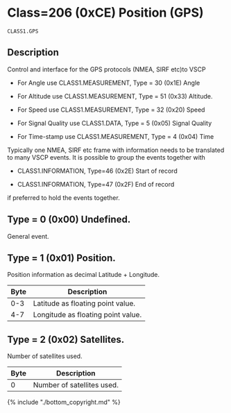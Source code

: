 # Class=206 (0xCE) Position (GPS)

    CLASS1.GPS
    
## Description

Control and interface for the GPS protocols (NMEA, SIRF etc)to VSCP


*  For Angle use CLASS1.MEASUREMENT, Type = 30 (0x1E) Angle 

*  For Altitude use CLASS1.MEASUREMENT, Type = 51 (0x33) Altitude. 

*  For Speed use CLASS1.MEASUREMENT, Type = 32 (0x20) Speed 

*  For Signal Quality use CLASS1.DATA, Type = 5 (0x05) Signal Quality 

*  For Time-stamp use CLASS1.MEASUREMENT, Type = 4 (0x04) Time

Typically one NMEA, SIRF etc frame with information needs to be translated to many VSCP events. It is possible to group the events together with


*  CLASS1.INFORMATION, Type=46 (0x2E) Start of record 

*  CLASS1.INFORMATION, Type=47 (0x2F) End of record

if preferred to hold the events together. 

## Type = 0 (0x00) Undefined.

General event. 

## Type = 1 (0x01) Position.

Position information as decimal Latitude + Longitude. 

 | Byte | Description                        | 
 | ---- | -----------                        | 
 | 0-3  | Latitude as floating point value.  | 
 | 4-7  | Longitude as floating point value. | 

## Type = 2 (0x02) Satellites.

Number of satellites used. 

 | Byte | Description                | 
 | ---- | -----------                | 
 | 0    | Number of satellites used. | 


{% include "./bottom_copyright.md" %}
